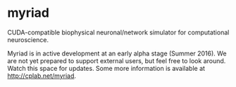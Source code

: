 myriad
======

CUDA-compatible biophysical neuronal/network simulator for computational neuroscience.

Myriad is in active development at an early alpha stage (Summer 2016).  We are not yet prepared to support external users, but feel free to look around.  Watch this space for updates.  Some more information is available at http://cplab.net/myriad.  


